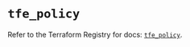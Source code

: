 # `tfe_policy`

Refer to the Terraform Registry for docs: [`tfe_policy`](https://registry.terraform.io/providers/hashicorp/tfe/0.53.0/docs/resources/policy).
